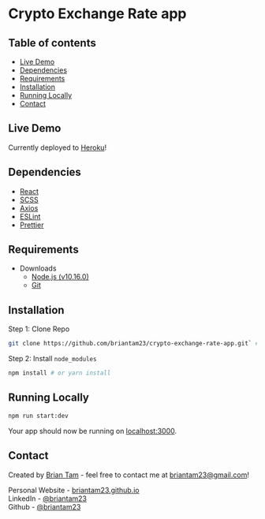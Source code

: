 # Crypto Exchange Rate app

## Table of contents
* [Live Demo](#live-demo)
* [Dependencies](#dependencies)
* [Requirements](#requirements)
* [Installation](#installation)
* [Running Locally](#running-locally)
* [Contact](#contact)

## Live Demo

Currently deployed to [Heroku](https://crypto-exchange-rate-app.herokuapp.com/)!

## Dependencies

* [React](https://reactjs.org)
* [SCSS](https://sass-lang.com/)
* [Axios](https://github.com/axios/axios)
* [ESLint](https://eslint.org/)
* [Prettier](https://prettier.io/)

## Requirements

* Downloads
    * [Node.js (v10.16.0)](https://nodejs.org/en/)
    * [Git](https://git-scm.com/downloads)

## Installation

Step 1: Clone Repo
```sh
git clone https://github.com/briantam23/crypto-exchange-rate-app.git` # or clone your own fork
```

Step 2: Install `node_modules`
```sh
npm install # or yarn install
```

## Running Locally

```sh
npm run start:dev
```

Your app should now be running on [localhost:3000](http://localhost:3000).

## Contact
Created by [Brian Tam](http://briantam23.github.io) - feel free to contact me at [briantam23@gmail.com](mailto:briantam23@gmail.com)!

Personal Website - [briantam23.github.io](http://briantam23.github.io) <br/>
LinkedIn - [@briantam23](https://linkedin.com/in/briantam23/) <br/>
Github - [@briantam23](https://github.com/briantam23)